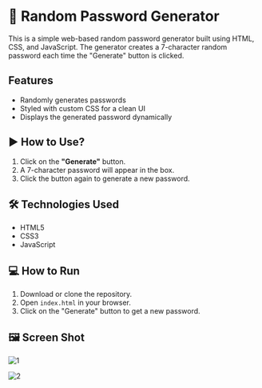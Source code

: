 
# 🔐  Random Password Generator

This is a simple web-based random password generator built using HTML, CSS, and JavaScript. The generator creates a 7-character random password each time the "Generate" button is clicked.


## Features

- Randomly generates passwords
- Styled with custom CSS for a clean UI
- Displays the generated password dynamically



## ▶️ How to Use?


1. Click on the **"Generate"** button.
2. A 7-character password will appear in the box.
3. Click the button again to generate a new password.
## 🛠️ Technologies Used
- HTML5
- CSS3
- JavaScript
##  💻 How to Run


1. Download or clone the repository.
2. Open `index.html` in your browser.
3. Click on the "Generate" button to get a new password.
##  🖼️ Screen Shot

![1](https://github.com/user-attachments/assets/d857c204-7a82-4700-9278-43339bca1b99)




![2](https://github.com/user-attachments/assets/1cdb046e-a3ca-4bf0-b87c-c1b7c61760d8)
